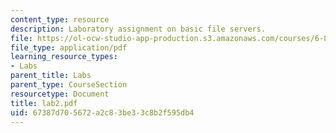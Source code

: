 ```yaml
---
content_type: resource
description: Laboratory assignment on basic file servers.
file: https://ol-ocw-studio-app-production.s3.amazonaws.com/courses/6-824-distributed-computer-systems-engineering-spring-2006/67387d705672a2c83be33c8b2f595db4_lab2.pdf
file_type: application/pdf
learning_resource_types:
- Labs
parent_title: Labs
parent_type: CourseSection
resourcetype: Document
title: lab2.pdf
uid: 67387d70-5672-a2c8-3be3-3c8b2f595db4
---
```

